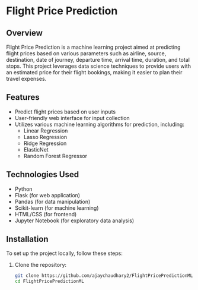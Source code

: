 # Flight Price Prediction

## Overview

Flight Price Prediction is a machine learning project aimed at predicting flight prices based on various parameters such as airline, source, destination, date of journey, departure time, arrival time, duration, and total stops. This project leverages data science techniques to provide users with an estimated price for their flight bookings, making it easier to plan their travel expenses.

## Features

- Predict flight prices based on user inputs
- User-friendly web interface for input collection
- Utilizes various machine learning algorithms for prediction, including:
  - Linear Regression
  - Lasso Regression
  - Ridge Regression
  - ElasticNet
  - Random Forest Regressor

## Technologies Used

- Python
- Flask (for web application)
- Pandas (for data manipulation)
- Scikit-learn (for machine learning)
- HTML/CSS (for frontend)
- Jupyter Notebook (for exploratory data analysis)

## Installation

To set up the project locally, follow these steps:

1. Clone the repository:

   ```bash
   git clone https://github.com/ajaychaudhary2/FlightPricePredictionML.git
   cd FlightPricePredictionML

